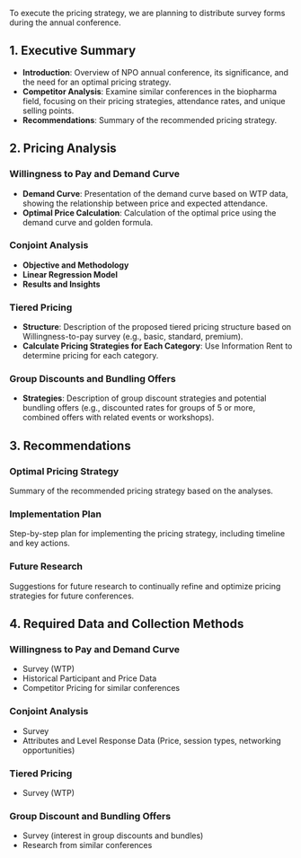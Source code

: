 To execute the pricing strategy, we are planning to distribute survey forms during the annual conference.

## 1. Executive Summary
- **Introduction**: Overview of NPO annual conference, its significance, and the need for an optimal pricing strategy.
- **Competitor Analysis**: Examine similar conferences in the biopharma field, focusing on their pricing strategies, attendance rates, and unique selling points.
- **Recommendations**: Summary of the recommended pricing strategy.

## 2. Pricing Analysis
### Willingness to Pay and Demand Curve
- **Demand Curve**: Presentation of the demand curve based on WTP data, showing the relationship between price and expected attendance.
- **Optimal Price Calculation**: Calculation of the optimal price using the demand curve and golden formula.

### Conjoint Analysis
- **Objective and Methodology**
- **Linear Regression Model**
- **Results and Insights**

### Tiered Pricing
- **Structure**: Description of the proposed tiered pricing structure based on Willingness-to-pay survey (e.g., basic, standard, premium).
- **Calculate Pricing Strategies for Each Category**: Use Information Rent to determine pricing for each category.

### Group Discounts and Bundling Offers
- **Strategies**: Description of group discount strategies and potential bundling offers (e.g., discounted rates for groups of 5 or more, combined offers with related events or workshops).

## 3. Recommendations
### Optimal Pricing Strategy
Summary of the recommended pricing strategy based on the analyses.

### Implementation Plan
Step-by-step plan for implementing the pricing strategy, including timeline and key actions.

### Future Research
Suggestions for future research to continually refine and optimize pricing strategies for future conferences.

## 4. Required Data and Collection Methods
### Willingness to Pay and Demand Curve
- Survey (WTP)
- Historical Participant and Price Data
- Competitor Pricing for similar conferences

### Conjoint Analysis
- Survey
- Attributes and Level Response Data (Price, session types, networking opportunities)

### Tiered Pricing
- Survey (WTP)

### Group Discount and Bundling Offers
- Survey (interest in group discounts and bundles)
- Research from similar conferences
